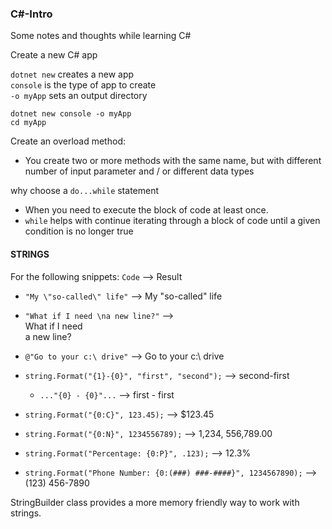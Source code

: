 ### C#-Intro 

Some notes and thoughts while learning C# <br>


 Create a new C# app

`dotnet new` creates a new app <br>
`console` is the type of app to create <br>
`-o myApp` sets an output directory

```shell
dotnet new console -o myApp
cd myApp
```

Create an overload method: <br>
- You create two or more methods with the same name, but with different number of input parameter and / or different data types

why choose a `do...while` statement <br>
- When you need to execute the block of code at least once. 
- `while` helps with continue iterating through a block of code until a given condition is no longer true 

#### STRINGS

For the following snippets:  `Code` --> Result

- `"My \"so-called\" life"` --> My "so-called" life <br>

- `"What if I need \na new line?"` --> <br>What if I need <br> a new line?

- `@"Go to your c:\ drive"` --> Go to your c:\ drive

- `string.Format("{1}-{0}", "first", "second");` --> second-first
    - `..."{0} - {0}"...` --> first - first 

- `string.Format("{0:C}", 123.45);` --> $123.45

- `string.Format("{0:N}", 1234556789);` --> 1,234, 556,789.00

- `string.Format("Percentage: {0:P}", .123);` --> 12.3% 

- `string.Format("Phone Number: {0:(###) ###-####}", 1234567890);` --> (123) 456-7890

StringBuilder class provides a more memory friendly way to work with strings. 